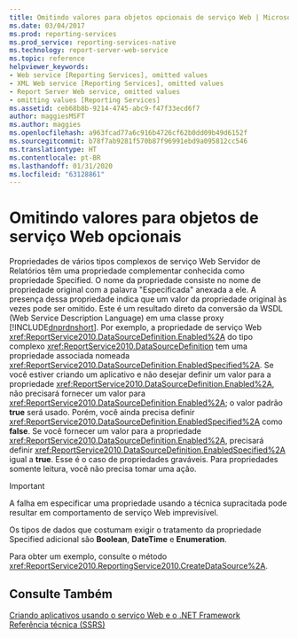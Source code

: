 ```yaml
---
title: Omitindo valores para objetos opcionais de serviço Web | Microsoft Docs
ms.date: 03/04/2017
ms.prod: reporting-services
ms.prod_service: reporting-services-native
ms.technology: report-server-web-service
ms.topic: reference
helpviewer_keywords:
- Web service [Reporting Services], omitted values
- XML Web service [Reporting Services], omitted values
- Report Server Web service, omitted values
- omitting values [Reporting Services]
ms.assetid: ceb68b8b-9214-4745-abc9-f47f33ecd6f7
author: maggiesMSFT
ms.author: maggies
ms.openlocfilehash: a963fcad77a6c916b4726cf62b0dd09b49d6152f
ms.sourcegitcommit: b78f7ab9281f570b87f96991ebd9a095812cc546
ms.translationtype: HT
ms.contentlocale: pt-BR
ms.lasthandoff: 01/31/2020
ms.locfileid: "63128861"
---
```

# <a name="omitting-values-for-optional-web-service-objects"></a>Omitindo valores para objetos de serviço Web opcionais
  Propriedades de vários tipos complexos de serviço Web Servidor de Relatórios têm uma propriedade complementar conhecida como propriedade Specified. O nome da propriedade consiste no nome de propriedade original com a palavra "Especificada" anexada a ele. A presença dessa propriedade indica que um valor da propriedade original às vezes pode ser omitido. Este é um resultado direto da conversão da WSDL (Web Service Description Language) em uma classe proxy [!INCLUDE[dnprdnshort](../../../includes/dnprdnshort-md.md)]. Por exemplo, a propriedade de serviço Web <xref:ReportService2010.DataSourceDefinition.Enabled%2A> do tipo complexo <xref:ReportService2010.DataSourceDefinition> tem uma propriedade associada nomeada <xref:ReportService2010.DataSourceDefinition.EnabledSpecified%2A>. Se você estiver criando um aplicativo e não desejar definir um valor para a propriedade <xref:ReportService2010.DataSourceDefinition.Enabled%2A>, não precisará fornecer um valor para <xref:ReportService2010.DataSourceDefinition.Enabled%2A>; o valor padrão **true** será usado. Porém, você ainda precisa definir <xref:ReportService2010.DataSourceDefinition.EnabledSpecified%2A> como **false**. Se você fornecer um valor para a propriedade <xref:ReportService2010.DataSourceDefinition.Enabled%2A>, precisará definir <xref:ReportService2010.DataSourceDefinition.EnabledSpecified%2A> igual a **true**. Esse é o caso de propriedades graváveis. Para propriedades somente leitura, você não precisa tomar uma ação.  
  
> [!IMPORTANT]  
>  A falha em especificar uma propriedade usando a técnica supracitada pode resultar em comportamento de serviço Web imprevisível.  
  
 Os tipos de dados que costumam exigir o tratamento da propriedade Specified adicional são **Boolean**, **DateTime** e **Enumeration**.  
  
 Para obter um exemplo, consulte o método <xref:ReportService2010.ReportingService2010.CreateDataSource%2A>.  
  
## <a name="see-also"></a>Consulte Também  
 [Criando aplicativos usando o serviço Web e o .NET Framework](../../../reporting-services/report-server-web-service/net-framework/building-applications-using-the-web-service-and-the-net-framework.md)   
 [Referência técnica &#40;SSRS&#41;](../../../reporting-services/technical-reference-ssrs.md)  
  
  
